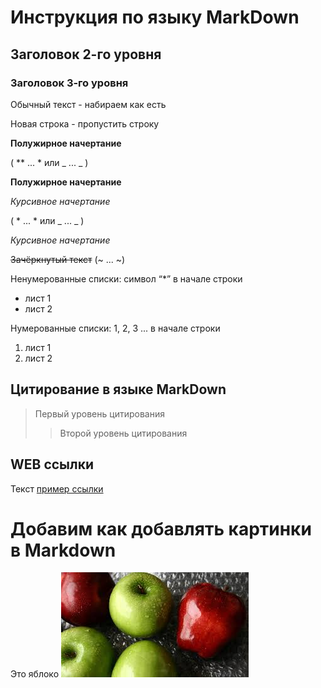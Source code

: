 # Инструкция по языку MarkDown

## Заголовок 2-го уровня
### Заголовок 3-го уровня

Обычный текст - набираем как есть

Новая строка - пропустить строку


**Полужирное начертание**

( ** ... * или _ ... _ )

__Полужирное начертание__

*Курсивное начертание*

( * ... * или _ ... _ )

_Курсивное начертание_

~~Зачёркнутый текст~~ (~ ... ~)

Ненумерованные списки: символ “*” в начале строки
* лист 1
* лист 2

Нумерованные списки:
1, 2, 3 ... в начале строки

1. лист 1
2. лист 2

## Цитирование в языке MarkDown
>Первый уровень цитирования
>>Второй уровень цитирования

## WEB ссылки
Текст [пример ссылки](http.example.com "Всплывающая подсказка")

# Добавим как добавлять картинки в Markdown
Это яблоко
![Яблоко](apple.jpg)
